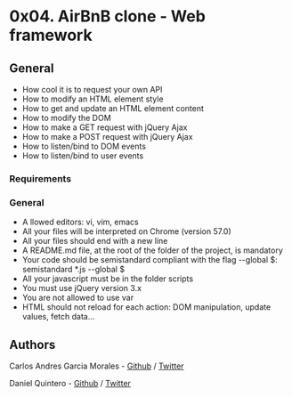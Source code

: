 # 0x04. AirBnB clone - Web framework
## General
- How cool it is to request your own API
- How to modify an HTML element style
- How to get and update an HTML element content
- How to modify the DOM
- How to make a GET request with jQuery Ajax
- How to make a POST request with jQuery Ajax
- How to listen/bind to DOM events
- How to listen/bind to user events
### Requirements
### General
- A llowed editors: vi, vim, emacs
- All your files will be interpreted on Chrome (version 57.0)
- All your files should end with a new line
- A README.md file, at the root of the folder of the project, is mandatory
- Your code should be semistandard compliant with the flag --global $: semistandard *.js --global $
- All your javascript must be in the folder scripts
- You must use jQuery version 3.x
- You are not allowed to use var
- HTML should not reload for each action: DOM manipulation, update values, fetch data…

## Authors
Carlos Andres Garcia Morales - [Github](https://github.com/agzsoftsi) / [Twitter](https://twitter.com/karlgarmor)

Daniel Quintero - [Github](https://github.com/dgquintero) / [Twitter](https://twitter.com/danielq02)
